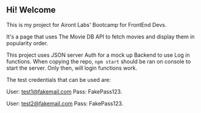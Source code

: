 ## Hi! Welcome

This is my project for Airont Labs' Bootcamp for FrontEnd Devs.

It's a page that uses The Movie DB API to fetch movies and display them in popularity order.

This project uses JSON server Auth for a mock up Backend to use Log in functions. When copying the repo, `npm start` should be ran on console to start the server. 
Only then, will login functions work.

The test credentials that can be used are:


User: test1@fakemail.com
Pass: FakePass123.

User: test2@fakemail.com
Pass: FakePass123.


